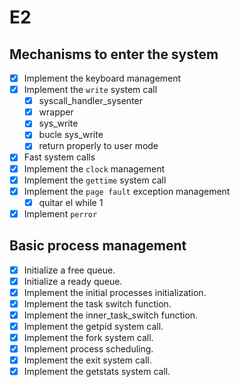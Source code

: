 # E2

## Mechanisms to enter the system

- [x] Implement the keyboard management
- [x] Implement the `write` system call
    - [x] syscall_handler_sysenter
    - [x] wrapper
    - [x] sys_write
    - [x] bucle sys_write
    - [x] return properly to user mode
- [x] Fast system calls
- [x] Implement the `clock` management
- [x] Implement the `gettime` system call
- [x] Implement the `page fault` exception management
    - [x] quitar el while 1
- [x] Implement `perror`

## Basic process management

- [x] Initialize a free queue.
- [x] Initialize a ready queue.
- [x] Implement the initial processes initialization.
- [x] Implement the task switch function.
- [x] Implement the inner_task_switch function.
- [x] Implement the getpid system call.
- [x] Implement the fork system call.
- [x] Implement process scheduling.
- [x] Implement the exit system call.
- [x] Implement the getstats system call.
